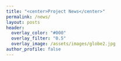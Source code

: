 ```yaml
---
title: "<center>Project News</center>"
permalink: /news/
layout: posts
header:
  overlay_color: "#000"
  overlay_filter: "0.5"
  overlay_image: /assets/images/globe2.jpg
author_profile: false
---
```


